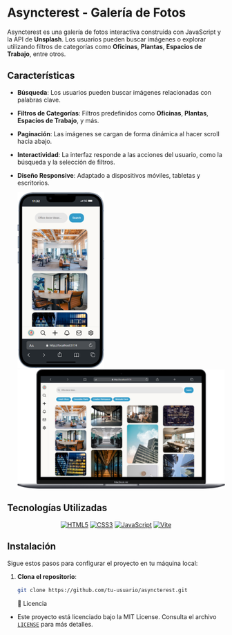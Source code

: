 
# Asyncterest - Galería de Fotos

Asyncterest es una galería de fotos interactiva construida con JavaScript y la API de **Unsplash**. Los usuarios pueden buscar imágenes o explorar utilizando filtros de categorías como **Oficinas**, **Plantas**, **Espacios de Trabajo**, entre otros. 

## Características

- **Búsqueda**: Los usuarios pueden buscar imágenes relacionadas con palabras clave.
- **Filtros de Categorías**: Filtros predefinidos como **Oficinas**, **Plantas**, **Espacios de Trabajo**, y más.
- **Paginación**: Las imágenes se cargan de forma dinámica al hacer scroll hacia abajo.
- **Interactividad**: La interfaz responde a las acciones del usuario, como la búsqueda y la selección de filtros.
- **Diseño Responsive**: Adaptado a dispositivos móviles, tabletas y escritorios.

  <img src="public/Mockups/iPhone-13-PRO-localhost.png" alt="Logo" width="200"/>
   <img src="public/Mockups/Macbook-Air-localhost.png" alt="Logo" width="650"/>

## Tecnologías Utilizadas

<div align="center">

  <a href="https://developer.mozilla.org/en-US/docs/Web/HTML"><img src="https://img.icons8.com/color/50/html-5.png" alt="HTML5"/></a>
  <a href="https://developer.mozilla.org/en-US/docs/Web/CSS"><img src="https://img.icons8.com/color/50/css3.png" alt="CSS3"/></a>
  <a href="https://developer.mozilla.org/en-US/docs/Web/JavaScript"><img src="https://img.icons8.com/color/50/javascript.png" alt="JavaScript"/></a>
  <a href="https://vitejs.dev/"><img src="https://img.icons8.com/color/50/vite.png" alt="Vite"/></a>
  


</div>

## Instalación

Sigue estos pasos para configurar el proyecto en tu máquina local:

1. **Clona el repositorio**:
   ```bash
   git clone https://github.com/tu-usuario/asyncterest.git
   ```


   📄 Licencia

- Este proyecto está licenciado bajo la MIT License. Consulta el archivo [`LICENSE`](LICENSE) para más detalles.
